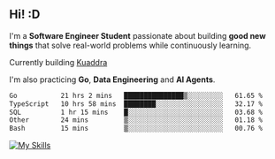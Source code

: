 ## Hi! :D

I'm a **Software Engineer Student** passionate about building **good new things** that solve real-world problems while continuously learning.

Currently building [Kuaddra](https://kuaddra.com)

I'm also practicing **Go**, **Data Engineering** and **AI Agents**.

<!--START_SECTION:waka-->

```txt
Go           21 hrs 2 mins   ███████████████▒░░░░░░░░░   61.65 %
TypeScript   10 hrs 58 mins  ████████░░░░░░░░░░░░░░░░░   32.17 %
SQL          1 hr 15 mins    █░░░░░░░░░░░░░░░░░░░░░░░░   03.68 %
Other        24 mins         ▒░░░░░░░░░░░░░░░░░░░░░░░░   01.18 %
Bash         15 mins         ▒░░░░░░░░░░░░░░░░░░░░░░░░   00.76 %
```

<!--END_SECTION:waka-->
[![My Skills](https://skillicons.dev/icons?i=py,go,java,aws,js,docker,linux)](https://skillicons.dev)
